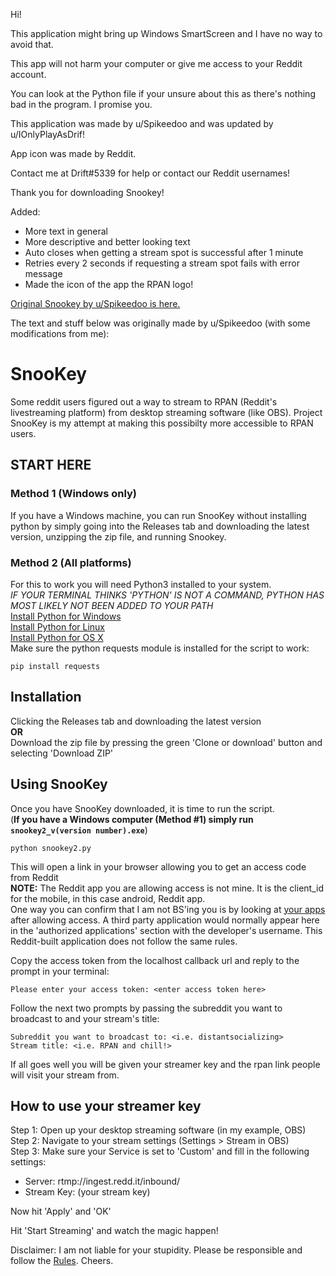 Hi!

This application might bring up Windows SmartScreen and I have no way to avoid that.

This app will not harm your computer or give me access to your Reddit account.

You can look at the Python file if your unsure about this as there's nothing bad in the program. I promise you.

This application was made by u/Spikeedoo and was updated by u/IOnlyPlayAsDrif!

App icon was made by Reddit.

Contact me at Drift#5339 for help or contact our Reddit usernames!

Thank you for downloading Snookey!

Added:
- More text in general
- More descriptive and better looking text
- Auto closes when getting a stream spot is successful after 1 minute
- Retries every 2 seconds if requesting a stream spot fails with error message
- Made the icon of the app the RPAN logo!

[Original Snookey by u/Spikeedoo is here.](https://github.com/Spikeedoo/SnooKey)   

The text and stuff below was originally made by u/Spikeedoo (with some modifications from me):

# SnooKey
Some reddit users figured out a way to stream to RPAN (Reddit's livestreaming platform) from desktop streaming software 
(like OBS).  Project SnooKey is my attempt at making this possibilty more accessible to RPAN users.

## START HERE
### Method 1 (Windows only)
If you have a Windows machine, you can run SnooKey without installing python by simply going into the Releases tab and downloading the latest version, unzipping the zip file, and running Snookey.

### Method 2 (All platforms)
For this to work you will need Python3 installed to your system.      
*IF YOUR TERMINAL THINKS 'PYTHON' IS NOT A COMMAND, PYTHON HAS MOST LIKELY NOT BEEN ADDED TO YOUR PATH*     
[Install Python for Windows](https://realpython.com/installing-python/#windows)   
[Install Python for Linux](https://realpython.com/installing-python/#linux)   
[Install Python for OS X](https://realpython.com/installing-python/#macos-mac-os-x)   
Make sure the python requests module is installed for the script to work:
```
pip install requests
```

## Installation
Clicking the Releases tab and downloading the latest version   
**OR**    
Download the zip file by pressing the green 'Clone or download' button and selecting 'Download ZIP'

## Using SnooKey
Once you have SnooKey downloaded, it is time to run the script.     
(**If you have a Windows computer (Method #1) simply run ```snookey2_v(version number).exe```**)
```
python snookey2.py
```
This will open a link in your browser allowing you to get an access code from Reddit    
**NOTE:** The Reddit app you are allowing access is not mine.  It is the client_id for the mobile, in this case android, Reddit app.    
One way you can confirm that I am not BS'ing you is by looking at [your apps](https://www.reddit.com/prefs/apps/) after allowing access.
A third party application would normally appear here in the 'authorized applications' section with the developer's username.  This Reddit-built
application does not follow the same rules.   

Copy the access token from the localhost callback url and reply to the prompt in your terminal:
```
Please enter your access token: <enter access token here>
```
Follow the next two prompts by passing the subreddit you want to broadcast to and your stream's title:
```
Subreddit you want to broadcast to: <i.e. distantsocializing>
Stream title: <i.e. RPAN and chill!>
```
If all goes well you will be given your streamer key and the rpan link people will visit your stream from.

## How to use your streamer key
Step 1: Open up your desktop streaming software (in my example, OBS)      
Step 2: Navigate to your stream settings (Settings > Stream in OBS)    
Step 3: Make sure your Service is set to 'Custom' and fill in the following settings:
- Server: rtmp://ingest.redd.it/inbound/
- Stream Key: (your stream key)

Now hit 'Apply' and 'OK'

Hit 'Start Streaming' and watch the magic happen!

Disclaimer: I am not liable for your stupidity.  Please be responsible and follow the [Rules](https://www.redditinc.com/policies/broadcasting-content-policy).  Cheers.  
